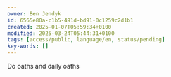```yaml
---
owner: Ben Jendyk
id: 6565e80a-c1b5-491d-bd91-0c1259c2d1b1
created: 2025-01-07T05:59:34+0100
modified: 2025-03-24T05:44:31+0100
tags: [access/public, language/en, status/pending]
key-words: []
---
```


Do oaths and daily oaths 